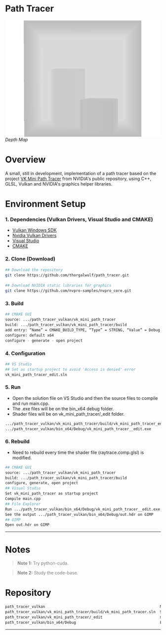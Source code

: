 # Path Tracer

<img align="center" src="vk_mini_path_tracer/depth_map.jpg">
<i>Depth Map</i>

# Overview

A small, still in development, implementation of a path tracer based on the project [VK Mini Path Tracer](https://github.com/nvpro-samples/vk_mini_path_tracer) from NVIDIA's public repository, using C++, GLSL, Vulkan and NVIDIA's graphics helper libraries.

# Environment Setup

### 1. Dependencies (Vulkan Drivers, Visual Studio and CMAKE)
- [Vulkan Windows SDK](https://vulkan.lunarg.com/sdk/home)
- [Nvidia Vulkan Drivers](https://developer.nvidia.com/vulkan-driver)
- [Visual Studio](https://visualstudio.microsoft.com/downloads/)
- [CMAKE](https://cmake.org/download/)

### 2. Clone (Download)
```bash
## Download the repository
git clone https://github.com/thorgalwulf/path_tracer.git

## Download NVIDIA static libraries for graphics
git clone https://github.com/nvpro-samples/nvpro_core.git 
```

### 3. Build
```bash
## CMAKE GUI
source: .../path_tracer_vulkan/vk_mini_path_tracer 
build: .../path_tracer_vulkan/vk_mini_path_tracer/build
add entry: “Name” = CMAKE_BUILD_TYPE, “Type” = STRING, “Value” = Debug
configure: default x64
configure - generate - open project
```

### 4. Configuration
```bash
## VS Studio
## Set as startup project to avoid 'Access is denied' error
vk_mini_path_tracer_edit.sln
```

### 5. Run
- Open the solution file on VS Studio and then the source files to compile and run main.cpp. 
- The .exe files will be on the bin_x64 debug folder.
- Shader files will be on vk_mini_path_tracer/_edit folder.
```bash
.../path_tracer_vulkan/vk_mini_path_tracer/build/vk_mini_path_tracer_edit.sln 
.../path_tracer_vulkan/bin_x64/Debug/vk_mini_path_tracer__edit.exe
```

### 6. Rebuild
- Need to rebuild every time the shader file (raytrace.comp.glsl) is modified.
```bash
## CMAKE GUI
source: .../path_tracer_vulkan/vk_mini_path_tracer 
build: .../path_tracer_vulkan/vk_mini_path_tracer/build
configure, generate, open project
## Visual Studio
Set vk_mini_path_tracer as startup project
Compile main.cpp
## File Explorer
Run .../path_tracer_vulkan/bin_x64/Debug/vk_mini_path_tracer__edit.exe
See the output .../path_tracer_vulkan/bin_x64/Debug/out.hdr on GIMP
## GIMP
Open out.hdr on GIMP
```

---

# Notes

> <span style="color: gray;">**Note 1:** Try python-cuda. </span>

> <span style="color: gray;">**Note 2:** Study the code-base. </span>



# Repository

```bash
path_tracer_vulkan                                                    Main directory
path_tracer_vulkan/vk_mini_path_tracer/build/vk_mini_path_tracer.sln  Solution file
path_tracer_vulkan/vk_mini_path_tracer/_edit                          main.cpp + shader
path_tracer_vulkan/bin_x64/Debug                                      Executable (.exe) files
```

---
